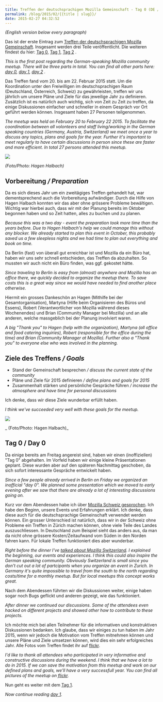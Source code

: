 ```yaml
---
title: Treffen der deutschsprachigen Mozilla Gemeinschaft - Tag 0 (DE / EN)
permalink: /blog/2015/02/{{title | slug}}/
date: 2015-02-27 04:32:52
---
```


_(English version below every paragraph)_

Das ist der erste Eintrag zum [Treffen der deutschsprachigen Mozilla Gemeinschaft](https://wiki.mozilla.org/De:Meeting:2015). Insgesamt werden drei Teile veröffentlicht. Die weiteren findest du hier: [Tag 0](http://michaelkohler.info/2015/mozilla-german-speaking-community-meetup-2015-day0), [Tag 1](http://michaelkohler.info/2015/mozilla-german-speaking-community-meetup-2015-day1), [Tag 2](http://michaelkohler.info/2015/mozilla-german-speaking-community-meetup-2015-day2) .

<!-- excerpt -->

_This is the first post regarding the German-speaking Mozilla community meetup. There will be three parts in total. You can find all other parts here: [day 0](http://michaelkohler.info/2015/mozilla-german-speaking-community-meetup-2015-day0), [day 1](http://michaelkohler.info/2015/mozilla-german-speaking-community-meetup-2015-day1), [day 2](http://michaelkohler.info/2015/mozilla-german-speaking-community-meetup-2015-day2) ._

Das Treffen fand vom 20\. bis am 22\. Februar 2015 statt. Um die Koordination unter den Freiwilligen im deutschsprachigen Raum (Deutschland, Österreich, Schweiz) zu gewährleisten, treffen wir uns jährlich um unsere Pläne und Ziele für das jeweilige Jahr zu definieren. Zusätzlich ist es natürlich auch wichtig, sich von Zeit zu Zeit zu treffen, da einige Diskussionen einfacher und schneller in einem Gespräch vor Ort geführt werden können. Insgesamt haben 27 Personen teilgenommen.

_The meetup was held on February 20 to February 22 2015\. To facilitate the coordination between all volonteers and staff living/working in the German speaking countries (Germany, Austria, Switzerland) we meet once a year to discuss any topics, plans and goals for the year. Further it's important to meet regularly to have certain discussions in person since these are faster and more efficient. In total 27 persons attended this meetup._

![](https://c1.staticflickr.com/9/8645/16405536767_d3cf70ccec_b.jpg)

_(Foto/Photo: Hagen Halbach)_

## Vorbereitung _/ Preparation_

Da es sich dieses Jahr um ein zweitägiges Treffen gehandelt hat, war dementsprechend auch die Vorbereitung aufwändiger. Durch die Hilfe von Hagen Halbach konnten wir das aber ohne grössere Probleme bewältigen. Wichtig war hierbei auch, dass wir mit der Planung bereits im Oktober begonnen haben und so Zeit hatten, alles zu buchen und zu planen.

_Because this was a two day - event the preparation took more time than the years before. Due to Hagen Halbach's help we could manage this without any blocker. We already started to plan this event in October, this probably saved us a few sleepless nights and we had time to plan out everything and book on time._

Da Berlin (fast) von überall gut erreichbar ist und Mozilla da ein Büro hat, haben wir uns sehr schnell entschieden, das Treffen da abzuhalten. So mussten wir auch nicht ein Büro finden, was ggf. gekostet hätte.

_Since traveling to Berlin is easy from (almost) anywhere and Mozilla has an office there, we quickly decided to organize the meetup there. To save costs this is a great way since we would have needed to find another place otherwise._

Hiermit ein grosses Dankeschön an Hagen (Mithilfe bei der Gesamtorganisation), Martyna (Hilfe beim Organisieren des Büros und Essens), Robert (Verantwortlicher von Mozilla während dieses Wochenendes) und Brian (Community Manager bei Mozilla) und an alle anderen, welche massgeblich bei der Planung involviert waren.

_A big "Thank you" to Hagen (help with the organization), Martyna (all office and food catering inquiries), Robert (responsible for the office during the time) and Brian (Community Manager at Mozilla). Further also a "Thank you" to everyone else who was involved in the planning._

## Ziele des Treffens _/ Goals_

*   Stand der Gemeinschaft besprechen _/ discuss the current state of the community_
*   Pläne und Ziele für 2015 definieren _/ define plans and goals for 2015_
*   Zusammenhalt stärken und persönliche Gespräche führen _/ increase the atmosphere and have time for personal discussions_

Ich denke, dass wir diese Ziele wunderbar erfüllt haben.

_I think we've succeeded very well with these goals for the meetup._

![](https://c1.staticflickr.com/9/8639/16612818695_88540f287e_b.jpg)

_ (Foto/Photo: Hagen Halbach)_

## Tag 0 / Day 0

Da einige bereits am Freitag angereist sind, haben wir einen (inoffiziellen) "Tag 0" abgehalten. Im Vorfeld haben wir einige kleine Präsentationen geplant. Diese wurden aber auf den späteren Nachmittag geschoben, da sich sofort interessante Gespräche entwickelt haben.

_Since a few people already arrived in Berlin on Friday we organized an inofficial "day 0". We planned some presentation which we moved to early evening after we saw that there are already a lot of interesting discussions going on._

Kurz vor dem Abendessen habe ich über [Mozilla Schweiz gesprochen](https://mkohler.dev/presentations/mozilla-switzerland/index.html). Ich habe den Beginn, unsere Events und Erfahrungen erklärt. Ich denke, dass diese auch für die deutschsprachige Gemeinschaft verwendet werden können. Ein grosser Unterschied ist natürlich, dass wir in der Schweiz ohne Probleme ein Treffen in Zürich machen können, ohne viele Teile des Landes auszuschliessen. In Deutschland zum Beispiel sieht das anders aus, da man da nicht ohne grössere Kosten/Zeitaufwand vom Süden in den Norden fahren kann. Für lokale Treffen funktioniert dies aber wunderbar.

_Right before the dinner I've [talked about Mozilla Switzerland](https://mkohler.dev/presentations/mozilla-switzerland/index.html). I explained the beginning, our events and experiences. I think this could also inspire the German speaking community. Obviously Switzerland is small since you don't cut out a lot of partcipants when you organize an event in Zurich. In Germany it's quite impossible to travel from the south to the north regarding costs/time for a monthly meetup. But for local meetups this concept works great._

Nach dem Abendessen führten wir die Diskussionen weiter, einige haben sogar noch Bugs geflickt und anderen gezeigt, wie das funktioniert.

_After dinner we continued our discussions. Some of the attendees even hacked on different projects and showed other how to contribute to these projects._

Ich möchte mich bei allen Teilnehmer für die informativen und konstruktiven Diskussionen bedanken. Ich glaube, dass wir einiges zu tun haben im Jahr 2015, wenn wir jedoch die Motivation vom Treffen mitnehmen können und unsere Pläne und Ziele umsetzen können, wird dies ein sehr erfolgreiches Jahr. Alle Fotos vom Treffen findet ihr auf [flickr](https://wiki.mozilla.org/De:Meeting:2015#Fotos).

_I'd like to thank all attendees who participated in very informative and constructive discussions during the weekend. I think that we have a lot to do in 2015\. If we can save the motivation from this meetup and work on our defined plans and goals, we'll have a very successfull year. You can find all pictures of the meetup on [flickr](https://wiki.mozilla.org/De:Meeting:2015#Fotos)._

Nun geht es weiter mit dem [Tag 1](michaelkohler.info/2015/mozilla-german-speaking-community-meetup-2015-day1).

_Now continue reading [day 1](michaelkohler.info/2015/mozilla-german-speaking-community-meetup-2015-day1)._
